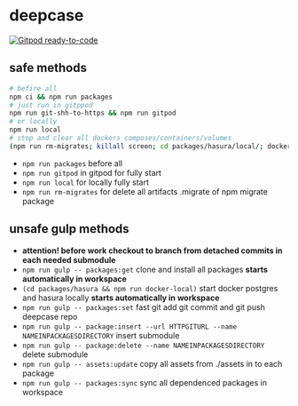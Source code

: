 # deepcase

[![Gitpod ready-to-code](https://img.shields.io/badge/Gitpod-ready--to--code-blue?logo=gitpod)](https://gitpod.io/#https://github.com/deepcase/deepcase)

## safe methods

```sh
# befire all
npm ci && npm run packages
# just run in gitppod
npm run git-shh-to-https && npm run gitpod
# or locally
npm run local
# stop and clear all dockers composes/containers/volumes
(npm run rm-migrates; killall screen; cd packages/hasura/local/; docker-compose down; docker rm -f $(docker ps -a -q); docker volume rm $(docker volume ls -q))
```

- `npm run packages` before all
- `npm run gitpod` in gitpod for fully start
- `npm run local` for locally fully start
- `npm run rm-migrates` for delete all artifacts .migrate of npm migrate package

## unsafe gulp methods 

- **attention! before work checkout to branch from detached commits in each needed submodule**
- `npm run gulp -- packages:get` clone and install all packages **starts automatically in workspace**
- `(cd packages/hasura && npm run docker-local)` start docker postgres and hasura locally **starts automatically in workspace**
- `npm run gulp -- packages:set` fast git add git commit and git push deepcase repo
- `npm run gulp -- package:insert --url HTTPGITURL --name NAMEINPACKAGESDIRECTORY` insert submodule
- `npm run gulp -- package:delete --name NAMEINPACKAGESDIRECTORY` delete submodule
- `npm run gulp -- assets:update` copy all assets from ./assets in to each package
- `npm run gulp -- packages:sync` sync all dependenced packages in workspace
